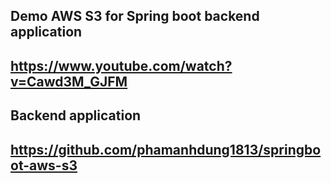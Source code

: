 ## Demo AWS S3 for Spring boot backend application

## https://www.youtube.com/watch?v=Cawd3M_GJFM


## Backend application

## https://github.com/phamanhdung1813/springboot-aws-s3
